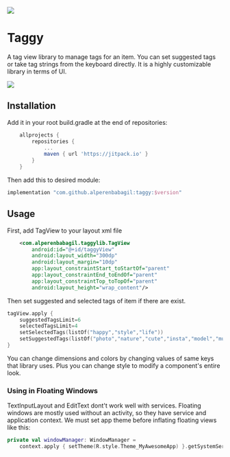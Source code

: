 [![](https://jitpack.io/v/alperenbabagil/taggy.svg)](https://jitpack.io/#alperenbabagil/taggy)

# Taggy

A tag view library to manage tags for an item. You can set suggested tags or take tag strings from the keyboard directly. It is a highly customizable library in terms of UI.

![](https://user-images.githubusercontent.com/15035624/103465908-09f9fd00-4d51-11eb-964c-65904de77ea3.png)

## Installation
Add it in your root build.gradle at the end of repositories:
```gradle
	allprojects {
		repositories {
			...
			maven { url 'https://jitpack.io' }
		}
	}
```
Then add this to desired module:
```gradle
implementation "com.github.alperenbabagil:taggy:$version"
```

## Usage
First, add TagView to your layout xml file
```xml
    <com.alperenbabagil.taggylib.TagView
        android:id="@+id/taggyView"
        android:layout_width="300dp"
        android:layout_margin="10dp"
        app:layout_constraintStart_toStartOf="parent"
        app:layout_constraintEnd_toEndOf="parent"
        app:layout_constraintTop_toTopOf="parent"
        android:layout_height="wrap_content"/>
```
Then set suggested and selected tags of item if there are exist.
```kotlin
tagView.apply {
    suggestedTagsLimit=6
    selectedTagsLimit=4
    setSelectedTags(listOf("happy","style","life"))
    setSuggestedTags(listOf("photo","nature","cute","insta","model","music","travel","likesforlike"))
}
```
You can change dimensions and colors by changing values of same keys that library uses. Plus you can change style to modify a component's entire look.

### Using in Floating Windows
TextInputLayout and EditText dont't work well with services. Floating windows are mostly used without an activity, so they have service and application context.
We must set app theme before inflating floating views like this:
```kotlin
private val windowManager: WindowManager =
    context.apply { setTheme(R.style.Theme_MyAwesomeApp) }.getSystemService(Context.WINDOW_SERVICE) as WindowManager
```

